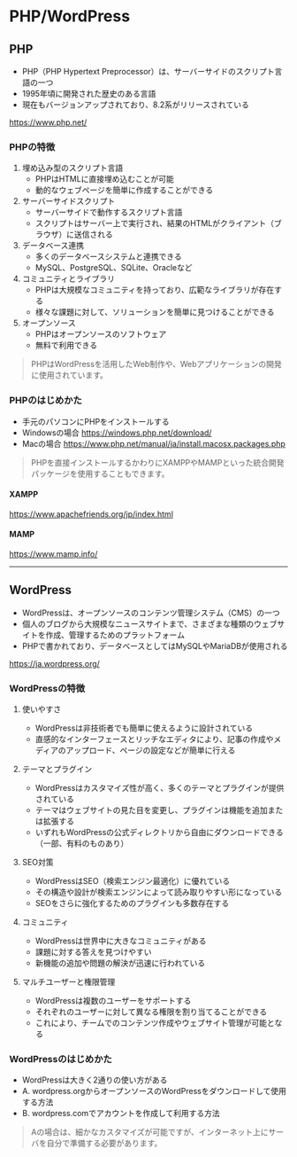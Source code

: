 # PHP/WordPress

## PHP

+ PHP（PHP Hypertext Preprocessor）は、サーバーサイドのスクリプト言語の一つ
+ 1995年頃に開発された歴史のある言語
+ 現在もバージョンアップされており、8.2系がリリースされている

https://www.php.net/

### PHPの特徴

1. 埋め込み型のスクリプト言語
    + PHPはHTMLに直接埋め込むことが可能
    + 動的なウェブページを簡単に作成することができる
2. サーバーサイドスクリプト
    + サーバーサイドで動作するスクリプト言語
    + スクリプトはサーバー上で実行され、結果のHTMLがクライアント（ブラウザ）に送信される
3. データベース連携
    + 多くのデータベースシステムと連携できる
    + MySQL、PostgreSQL、SQLite、Oracleなど
4. コミュニティとライブラリ
    + PHPは大規模なコミュニティを持っており、広範なライブラリが存在する
    + 様々な課題に対して、ソリューションを簡単に見つけることができる
5. オープンソース
    + PHPはオープンソースのソフトウェア
    + 無料で利用できる

> PHPはWordPressを活用したWeb制作や、Webアプリケーションの開発に使用されています。


### PHPのはじめかた

+ 手元のパソコンにPHPをインストールする
+ Windowsの場合
    https://windows.php.net/download/
+ Macの場合
    https://www.php.net/manual/ja/install.macosx.packages.php


> PHPを直接インストールするかわりにXAMPPやMAMPといった統合開発パッケージを使用することもできます。

#### XAMPP

https://www.apachefriends.org/jp/index.html

#### MAMP

https://www.mamp.info/

---

## WordPress

+ WordPressは、オープンソースのコンテンツ管理システム（CMS）の一つ
+ 個人のブログから大規模なニュースサイトまで、さまざまな種類のウェブサイトを作成、管理するためのプラットフォーム
+ PHPで書かれており、データベースとしてはMySQLやMariaDBが使用される

https://ja.wordpress.org/

### WordPressの特徴

1. 使いやすさ
    + WordPressは非技術者でも簡単に使えるように設計されている
    + 直感的なインターフェースとリッチなエディタにより、記事の作成やメディアのアップロード、ページの設定などが簡単に行える

2. テーマとプラグイン
    + WordPressはカスタマイズ性が高く、多くのテーマとプラグインが提供されている
    + テーマはウェブサイトの見た目を変更し、プラグインは機能を追加または拡張する
    + いずれもWordPressの公式ディレクトリから自由にダウンロードできる（一部、有料のものあり）

3. SEO対策
    + WordPressはSEO（検索エンジン最適化）に優れている
    + その構造や設計が検索エンジンによって読み取りやすい形になっている
    + SEOをさらに強化するためのプラグインも多数存在する

4. コミュニティ
    + WordPressは世界中に大きなコミュニティがある
    + 課題に対する答えを見つけやすい
    + 新機能の追加や問題の解決が迅速に行われている

5. マルチユーザーと権限管理
    + WordPressは複数のユーザーをサポートする
    + それぞれのユーザーに対して異なる権限を割り当てることができる
    + これにより、チームでのコンテンツ作成やウェブサイト管理が可能となる

### WordPressのはじめかた

+ WordPressは大きく2通りの使い方がある
+ A. wordpress.orgからオープンソースのWordPressをダウンロードして使用する方法
+ B. wordpress.comでアカウントを作成して利用する方法

> Aの場合は、細かなカスタマイズが可能ですが、インターネット上にサーバを自分で準備する必要があります。